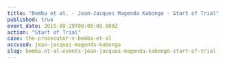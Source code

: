 ```yaml
---
title: "Bemba et al. - Jean-Jacques Magenda Kabongo - Start of Trial"
published: true
event_date: 2015-09-29T00:00:00.000Z
action: "Start of Trial"
case: the-prosecutor-v-bemba-et-al
accused: jean-jacques-magenda-kabongo
slug: bemba-et-al-events-jean-jacques-magenda-kabongo-start-of-trial
---
```

